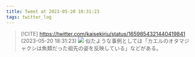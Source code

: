 ```yaml
---
title: Tweet at 2023-05-20 18:31:23
tags: twitter_log
---
```


> [!CITE] https://twitter.com/kaisekiriu/status/1659854321440419841 (2023-05-20 18:31:23)
> ![](https://twitter.com/kaisekiriu/status/1659854321440419841)
> 似たような事例としては「カエルのオタマジャクシは魚類だった祖先の姿を反映している」などがある。
